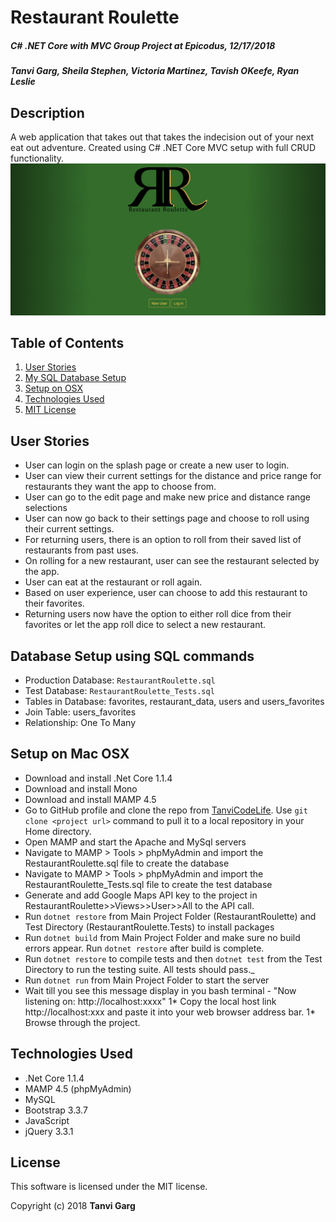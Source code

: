 # **Restaurant Roulette**
#####  C# .NET Core with MVC Group Project at Epicodus, 12/17/2018
##### Tanvi Garg, Sheila Stephen, Victoria Martinez, Tavish OKeefe, Ryan Leslie


## Description
A web application that takes out that takes the indecision out of your next eat out adventure. Created using C# .NET Core MVC setup with full CRUD functionality.
![project](landing.png)

## Table of Contents
  1. [User Stories](#specs-work)
  2. [My SQL Database Setup](#db-setup)
  2. [Setup on OSX](#setup)
  3. [Technologies Used](#Tech-used)
  4. [MIT License](#mit-lic)


## User Stories <a name="specs-work"></a>
* User can login on the splash page or create a new user to login.
* User can view their current settings for the distance and price range for restaurants they want the app to choose from.
* User can go to the edit page and make new price and distance range selections
* User can now go back to their settings page and choose to roll using their current settings.
* For returning users, there is an option to roll from their saved list of restaurants from past uses.
* On rolling for a new restaurant, user can see the restaurant selected by the app.
* User can eat at the restaurant or roll again.
* Based on user experience, user can choose to add this restaurant to their favorites.
* Returning users now have the option to either roll dice from their favorites or let the app roll dice to select a new restaurant.


## Database Setup using SQL commands<a name="db-setup"></a>
* Production Database: `RestaurantRoulette.sql`
* Test Database: `RestaurantRoulette_Tests.sql`
* Tables in Database:  favorites, restaurant_data, users and users_favorites
* Join Table: users_favorites
* Relationship: One To Many

## Setup on Mac OSX<a name="setup"></a>
* Download and install .Net Core 1.1.4
* Download and install Mono
* Download and install MAMP 4.5
* Go to GitHub profile and clone the repo from [TanviCodeLife](https://github.com/TanviCodeLife/hair-salon.git). Use `git clone <project url>` command to pull it to a local repository in your Home directory.
* Open MAMP and start the Apache and MySql servers
* Navigate to MAMP > Tools > phpMyAdmin and import the RestaurantRoulette.sql file to create the database
* Navigate to MAMP > Tools > phpMyAdmin and import the RestaurantRoulette_Tests.sql file to create the test database
* Generate and add Google Maps API key to the project in RestaurantRoulette>>Views>>User>>All to the API call.
* Run `dotnet restore` from Main Project Folder (RestaurantRoulette) and Test Directory (RestaurantRoulette.Tests) to install packages
* Run `dotnet build` from Main Project Folder and make sure no build errors appear. Run `dotnet restore` after build is complete.
* Run `dotnet restore` to compile tests and then `dotnet test` from the Test Directory to run the testing suite. All tests should pass._
* Run `dotnet run` from Main Project Folder to start the server
* Wait till you see this message display in you bash terminal - "Now listening on: http://localhost:xxxx"
1* Copy the local host link http://localhost:xxx and paste it into your web browser address bar.
1* Browse through the project.

## Technologies Used<a name="Tech-used"></a>

* .Net Core 1.1.4
* MAMP 4.5 (phpMyAdmin)
* MySQL
* Bootstrap 3.3.7
* JavaScript
* jQuery 3.3.1

## License<a name="mit-lic"></a>

This software is licensed under the MIT license.

Copyright (c) 2018 **Tanvi Garg**
